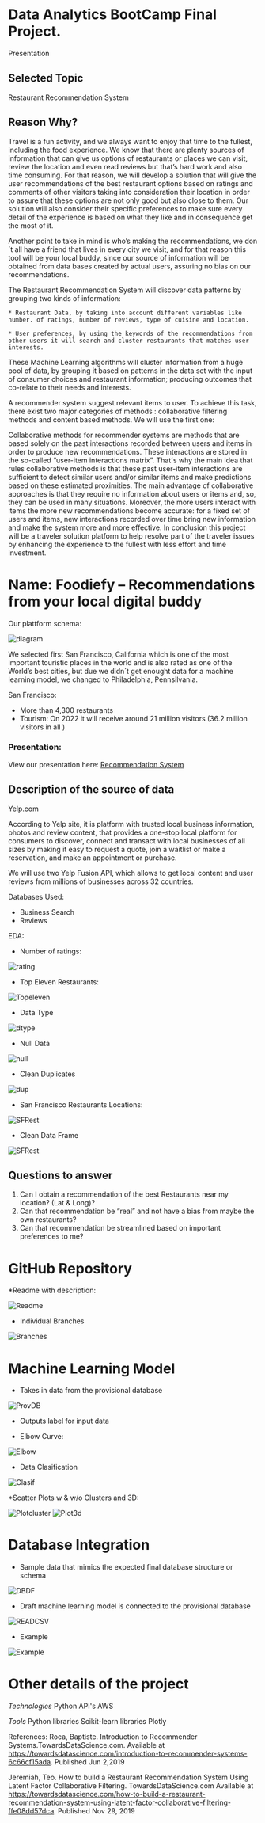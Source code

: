 # Data Analytics BootCamp Final Project.

Presentation

## Selected Topic

Restaurant Recommendation System

## Reason Why?

Travel is a fun activity, and we always want to enjoy that time to the fullest, including the food experience. We know that there are plenty sources of information that can give us options of restaurants or places we can visit, review the location and even read reviews but that’s hard work and also time consuming. For that reason, we will develop a solution that will give the user recommendations of the best restaurant options based on ratings and comments of other visitors taking into consideration their location in order to assure that these options are not only good but also close to them. Our solution will also consider their specific preferences to make sure every detail of the experience is based on what they like and in consequence get the most of it.

Another point to take in mind is who’s making the recommendations, we don´t all have a friend that lives in every city we visit, and for that reason this tool will be your local buddy, since our source of information will be obtained from data bases created by actual users, assuring no bias on our recommendations. 

 

The Restaurant Recommendation System will discover data patterns by grouping two kinds of information:

    * Restaurant Data, by taking into account different variables like number. of ratings, number of reviews, type of cuisine and location. 
    
    * User preferences, by using the keywords of the recommendations from other users it will search and cluster restaurants that matches user interests.

These Machine Learning algorithms will cluster information from a huge pool of data, by grouping it based on patterns in the data set with the input of consumer choices and restaurant information; producing outcomes that co-relate to their needs and interests.

A recommender system suggest relevant items to user. To achieve this task, there exist two major categories of methods : collaborative filtering methods and content based methods. We will use the first one:

 Collaborative methods for recommender systems are methods that are based solely on the past interactions recorded between users and items in order to produce new recommendations. These interactions are stored in the so-called “user-item interactions matrix”. That´s why  the main idea that rules collaborative methods is that these past user-item interactions are sufficient to detect similar users and/or similar items and make predictions based on these estimated proximities. The main advantage of collaborative approaches is that they require no information about users or items and, so, they can be used in many situations. Moreover, the more users interact with items the more new recommendations become accurate: for a fixed set of users and items, new interactions recorded over time bring new information and make the system more and more effective.
In conclusion this project will be a traveler solution platform to help resolve part of the traveler issues by enhancing the experience to the fullest with less effort and time investment.

# Name: Foodiefy – Recommendations from your local digital buddy 

Our plattform schema:

![diagram](/Resources/diagram2.png)

We selected first San Francisco, California which is one of the most important touristic places in the world and is also rated as one of the World’s best cities, but due we didn´t get enought data for a machine learning model, we changed to Philadelphia, Pennsilvania. 

San Francisco: 

* More than 4,300 restaurants
* Tourism: On 2022 it will receive around 21 million visitors (36.2 million visitors in all )

### Presentation:

View our presentation here: <a href='https://docs.google.com/presentation/d/1ZlSZUL6SJBcRnLjmMwqcynuWotso9JrDRmxAZ9-IRTA/edit#slide=id.p1{/google_docs'> Recommendation System </a>

## Description of the source of data

Yelp.com

According to Yelp site, it is platform with trusted local business information, photos and review content, that provides a one-stop local platform for consumers to discover, connect and transact with local businesses of all sizes by making it easy to request a quote, join a waitlist or make a reservation, and make an appointment or purchase.

We will use two Yelp Fusion API, which allows to get local content and user reviews from millions of businesses across 32 countries. 

Databases Used:

* Business Search
* Reviews

EDA:

* Number of ratings:

![rating](/Resources/rating.png)

* Top Eleven Restaurants:

![Topeleven](/Resources/topeleven.png)

* Data Type

![dtype](/Resources/DTYPE.png)

* Null Data

![null](/Resources/NULL.png)

* Clean Duplicates

![dup](/Resources/Screen%20Shot%202022-08-20%20at%2013.36.41.png)

* San Francisco Restaurants Locations:

![SFRest](/Resources/locations.png)

* Clean Data Frame

![SFRest](/Resources/Cleandf.png)

## Questions to answer

1.	Can I obtain a recommendation of the best Restaurants near my location? (Lat & Long)?
2.	Can that recommendation be “real” and not have a bias from maybe the own restaurants?
3.	Can that recommendation be streamlined based on important preferences to me?

# GitHub Repository

*Readme with description:

![Readme](/Resources/readme.png)

* Individual Branches

![Branches](/Resources/branches.png)

# Machine Learning Model

* Takes in data from the provisional database

![ProvDB](/Resources/provdata.png)

* Outputs label for input data

* Elbow Curve:

![Elbow](/Resources/Elbow.png)

* Data Clasification

![Clasif](/Resources/Clasif.png)

*Scatter Plots w & w/o Clusters and 3D:

![Plotcluster](/Resources/scatter1.png)
![Plot3d](/Resources/scatter3d.png)

# Database Integration

* Sample data that mimics the expected final database structure or schema

![DBDF](/Resources/prediction.png)

* Draft machine learning model is connected to the provisional database

![READCSV](/Resources/connection.png)

* Example

![Example](/Resources/mapprueba.png)

# Other details of the project

*Technologies*
   Python API's
   AWS 

*Tools*
   Python libraries
   Scikit-learn libraries
   Plotly

References: 
Roca, Baptiste. Introduction to Recommender Systems.TowardsDataScience.com. Available at https://towardsdatascience.com/introduction-to-recommender-systems-6c66cf15ada.  Published Jun 2,2019

Jeremiah, Teo. How to build a Restaurant Recommendation System Using Latent Factor Collaborative Filtering. TowardsDataScience.com
Available at https://towardsdatascience.com/how-to-build-a-restaurant-recommendation-system-using-latent-factor-collaborative-filtering-ffe08dd57dca. Published Nov 29, 2019

